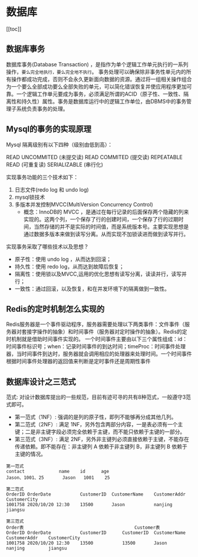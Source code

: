 # 数据库

[[toc]]

## 数据库事务

数据库事务(Database Transaction) ，是指作为单个逻辑工作单元执行的一系列操作，`要么完全地执行，要么完全地不执行`。 事务处理可以确保除非事务性单元内的所有操作都成功完成，否则不会永久更新面向数据的资源。通过将一组相关操作组合为一个要么全部成功要么全部失败的单元，可以简化错误恢复并使应用程序更加可靠。一个逻辑工作单元要成为事务，必须满足所谓的ACID（原子性、一致性、隔离性和持久性）属性。事务是数据库运行中的逻辑工作单位，由DBMS中的事务管理子系统负责事务的处理。

## Mysql的事务的实现原理

Mysql 隔离级别有以下四种（级别由低到高）：

READ UNCOMMITED (未提交读)
READ COMMITED (提交读)
REPEATABLE READ (可重复读)
SERIALIZABLE (串行化)

实现事务功能的三个技术如下：

1. 日志文件(redo log 和 undo log)
2. mysql锁技术
3. 多版本并发控制MVCC(MultiVersion Concurrency Control)
    * 概念：InnoDB的 MVCC ，是通过在每行记录的后面保存两个隐藏的列来实现的。这两个列，一个保存了行的创建时间，一个保存了行的过期时间，当然存储的并不是实际的时间值，而是系统版本号。主要实现思想是通过数据多版本来做到读写分离。从而实现不加锁读进而做到读写并行。

实现事务采取了哪些技术以及思想？

* 原子性：使用 undo log ，从而达到回滚；
* 持久性：使用 redo log，从而达到故障后恢复；
* 隔离性：使用锁以及MVCC,运用的优化思想有读写分离，读读并行，读写并行；
* 一致性：通过回滚，以及恢复，和在并发环境下的隔离做到一致性。

## Redis的定时机制怎么实现的

Redis服务器是一个事件驱动程序，服务器需要处理以下两类事件：文件事件（服务器对套接字操作的抽象）和时间事件（服务器对定时操作的抽象）。Redis的定时机制就是借助时间事件实现的。
一个时间事件主要由以下三个属性组成：id：时间事件标识号；when：记录时间事件的到达时间；timeProc：时间事件处理器，当时间事件到达时，服务器就会调用相应的处理器来处理时间。一个时间事件根据时间事件处理器的返回值来判断是定时事件还是周期性事件

## 数据库设计之三范式

范式: 对设计数据库提出的一些规范，目前有迹可寻的共有8种范式，一般遵守3范式即可。

* 第一范式（1NF）: 强调的是列的原子性，即列不能够再分成其他几列。
* 第二范式（2NF）: 满足 1NF，另外包含两部分内容，一是表必须有一个主键；二是非主键字段必须完全依赖于主键，而不能只依赖于主键的一部分。
* 第三范式（3NF）: 满足 2NF，另外非主键列必须直接依赖于主键，不能存在传递依赖。即不能存在：非主键列 A 依赖于非主键列 B，非主键列 B 依赖于主键的情况。

```
第一范式
contact	 	        name	id	    age
Jason、1001、25	 	Jason	1001	25

第二范式
OrderID OrderDate           CustomerID  CustomerName    CustomerAddr    CustomerCity	 	 
1001758	2020/10/20 12:30	13500	    Jason	        nanjing	        jiangsu

第三范式
Order表	 	                                    Customer表
OrderID	OrderDate	        CustomerID	    CustomerID	CustomerName	CustomerAddr	CustomerCity
1001758	2020/10/20 12:30	13500	 	    13500	    Jason	        nanjing	        jiangsu

```